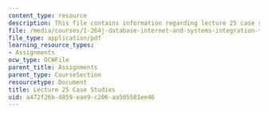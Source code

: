 ```yaml
---
content_type: resource
description: This file contains information regarding lecture 25 case studies.
file: /media/courses/1-264j-database-internet-and-systems-integration-technologies-fall-2013/a472f26bd859eae9c206aa505581ee46_MIT1_264JF13_L25_case.pdf
file_type: application/pdf
learning_resource_types:
- Assignments
ocw_type: OCWFile
parent_title: Assignments
parent_type: CourseSection
resourcetype: Document
title: Lecture 25 Case Studies
uid: a472f26b-d859-eae9-c206-aa505581ee46
---
```

